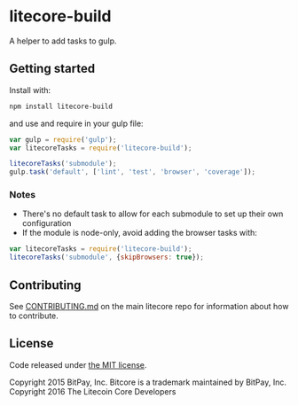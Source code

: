 # litecore-build

A helper to add tasks to gulp.

## Getting started

Install with:

```sh
npm install litecore-build
```

and use and require in your gulp file: 

```javascript
var gulp = require('gulp');
var litecoreTasks = require('litecore-build');

litecoreTasks('submodule');
gulp.task('default', ['lint', 'test', 'browser', 'coverage']);
```

### Notes

* There's no default task to allow for each submodule to set up their own configuration
* If the module is node-only, avoid adding the browser tasks with:
```javascript
var litecoreTasks = require('litecore-build');
litecoreTasks('submodule', {skipBrowsers: true});
```

## Contributing

See [CONTRIBUTING.md](https://github.com/litecoin-project/litecore) on the main litecore repo for information about how to contribute.

## License

Code released under [the MIT license](https://github.com/litecoin-project/litecore/blob/master/LICENSE).

Copyright 2015 BitPay, Inc. Bitcore is a trademark maintained by BitPay, Inc.
Copyright 2016 The Litecoin Core Developers
